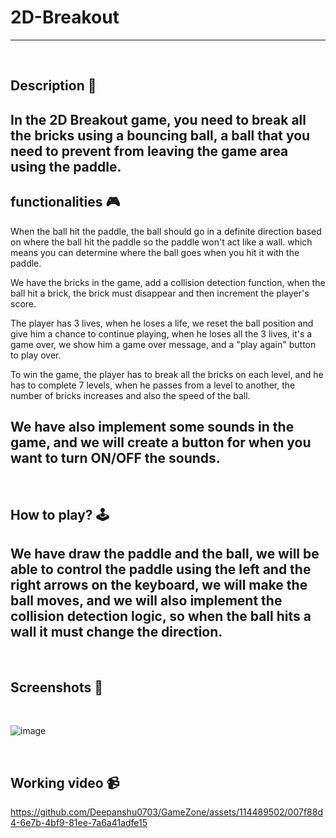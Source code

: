 # **2D-Breakout** 

---

<br>

## **Description 📃**
In the 2D Breakout game, you need to break all the bricks using a bouncing ball, a ball that you need to prevent from leaving the game area using the paddle.
- 

## **functionalities 🎮**
<!-- add functionalities over here -->
When the ball hit the paddle, the ball should go in a definite direction based on where the ball hit the paddle so the paddle won't act like a wall. which means you can determine where the ball goes when you hit it with the paddle.

We have the bricks in the game, add a collision detection function, when the ball hit a brick, the brick must disappear and then increment the player's score.

The player has 3 lives, when he loses a life, we reset the ball position and give him a chance to continue playing, when he loses all the 3 lives, it's a game over, we show him a game over message, and a "play again" button to play over.

To win the game, the player has to break all the bricks on each level, and he has to complete 7 levels, when he passes from a level to another, the number of bricks increases and also the speed of the ball.

We have also implement some sounds in the game, and we will create a button for when you want to turn ON/OFF the sounds.
- 
<br>

## **How to play? 🕹️**
<!-- add the steps how to play games -->
We have draw the paddle and the ball, we will be able to control the paddle using the left and the right arrows on the keyboard, we will make the ball moves, and we will also implement the collision detection logic, so when the ball hits a wall it must change the direction.
- 

<br>

## **Screenshots 📸**

<br>

![image](https://github.com/Deepanshu0703/GameZone/assets/114489502/4ed9b3f9-b855-41e5-95db-8a6bbabe966a)

<br>

## **Working video 📹**
<!-- add your working video over here -->



https://github.com/Deepanshu0703/GameZone/assets/114489502/007f88d4-6e7b-4bf9-81ee-7a6a41adfe15









